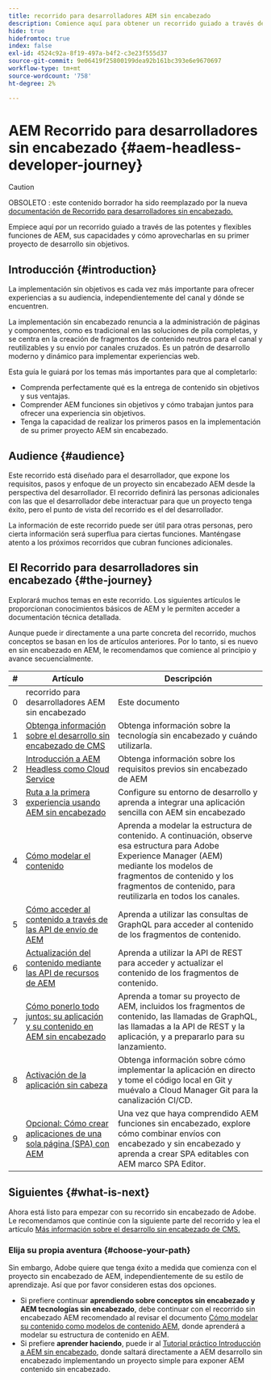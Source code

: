 ```yaml
---
title: recorrido para desarrolladores AEM sin encabezado
description: Comience aquí para obtener un recorrido guiado a través de las potentes y flexibles funciones de AEM, sus capacidades y cómo aprovecharlas en su primer proyecto de desarrollo.
hide: true
hidefromtoc: true
index: false
exl-id: 4524c92a-8f19-497a-b4f2-c3e23f555d37
source-git-commit: 9e06419f25800199dea92b161bc393e6e9670697
workflow-type: tm+mt
source-wordcount: '758'
ht-degree: 2%

---
```


# AEM Recorrido para desarrolladores sin encabezado {#aem-headless-developer-journey}

>[!CAUTION]
>
>OBSOLETO : este contenido borrador ha sido reemplazado por la nueva [documentación de Recorrido para desarrolladores sin encabezado.](/help/journey-headless/developer/overview.md)

Empiece aquí por un recorrido guiado a través de las potentes y flexibles funciones de AEM, sus capacidades y cómo aprovecharlas en su primer proyecto de desarrollo sin objetivos.

## Introducción {#introduction}

La implementación sin objetivos es cada vez más importante para ofrecer experiencias a su audiencia, independientemente del canal y dónde se encuentren.

La implementación sin encabezado renuncia a la administración de páginas y componentes, como es tradicional en las soluciones de pila completas, y se centra en la creación de fragmentos de contenido neutros para el canal y reutilizables y su envío por canales cruzados. Es un patrón de desarrollo moderno y dinámico para implementar experiencias web.

Esta guía le guiará por los temas más importantes para que al completarlo:

* Comprenda perfectamente qué es la entrega de contenido sin objetivos y sus ventajas.
* Comprender AEM funciones sin objetivos y cómo trabajan juntos para ofrecer una experiencia sin objetivos.
* Tenga la capacidad de realizar los primeros pasos en la implementación de su primer proyecto AEM sin encabezado.

## Audience {#audience}

Este recorrido está diseñado para el desarrollador, que expone los requisitos, pasos y enfoque de un proyecto sin encabezado AEM desde la perspectiva del desarrollador. El recorrido definirá las personas adicionales con las que el desarrollador debe interactuar para que un proyecto tenga éxito, pero el punto de vista del recorrido es el del desarrollador.

La información de este recorrido puede ser útil para otras personas, pero cierta información será superflua para ciertas funciones. Manténgase atento a los próximos recorridos que cubran funciones adicionales.

## El Recorrido para desarrolladores sin encabezado {#the-journey}

Explorará muchos temas en este recorrido. Los siguientes artículos le proporcionan conocimientos básicos de AEM y le permiten acceder a documentación técnica detallada.

Aunque puede ir directamente a una parte concreta del recorrido, muchos conceptos se basan en los de artículos anteriores. Por lo tanto, si es nuevo en sin encabezado en AEM, le recomendamos que comience al principio y avance secuencialmente.

| # | Artículo | Descripción |
|---|---|---|
| 0 | recorrido para desarrolladores AEM sin encabezado | Este documento |
| 1 | [Obtenga información sobre el desarrollo sin encabezado de CMS](learn-about.md) | Obtenga información sobre la tecnología sin encabezado y cuándo utilizarla. |
| 2 | [Introducción a AEM Headless como Cloud Service](getting-started.md) | Obtenga información sobre los requisitos previos sin encabezado de AEM |
| 3 | [Ruta a la primera experiencia usando AEM sin encabezado](path-to-first-experience.md) | Configure su entorno de desarrollo y aprenda a integrar una aplicación sencilla con AEM sin encabezado |
| 4 | [Cómo modelar el contenido](model-your-content.md) | Aprenda a modelar la estructura de contenido. A continuación, observe esa estructura para Adobe Experience Manager (AEM) mediante los modelos de fragmentos de contenido y los fragmentos de contenido, para reutilizarla en todos los canales. |
| 5 | [Cómo acceder al contenido a través de las API de envío de AEM](access-your-content.md) | Aprenda a utilizar las consultas de GraphQL para acceder al contenido de los fragmentos de contenido. |
| 6 | [Actualización del contenido mediante las API de recursos de AEM](update-your-content.md) | Aprenda a utilizar la API de REST para acceder y actualizar el contenido de los fragmentos de contenido. |
| 7 | [Cómo ponerlo todo juntos: su aplicación y su contenido en AEM sin encabezado](put-it-all-together.md) | Aprenda a tomar su proyecto de AEM, incluidos los fragmentos de contenido, las llamadas de GraphQL, las llamadas a la API de REST y la aplicación, y a prepararlo para su lanzamiento. |
| 8 | [Activación de la aplicación sin cabeza](go-live.md) | Obtenga información sobre cómo implementar la aplicación en directo y tome el código local en Git y muévalo a Cloud Manager Git para la canalización CI/CD. |
| 9 | [Opcional: Cómo crear aplicaciones de una sola página (SPA) con AEM](create-spa.md) | Una vez que haya comprendido AEM funciones sin encabezado, explore cómo combinar envíos con encabezado y sin encabezado y aprenda a crear SPA editables con AEM marco SPA Editor. |

## Siguientes {#what-is-next}

Ahora está listo para empezar con su recorrido sin encabezado de Adobe. Le recomendamos que continúe con la siguiente parte del recorrido y lea el artículo [Más información sobre el desarrollo sin encabezado de CMS.](learn-about.md)

### Elija su propia aventura {#choose-your-path}

Sin embargo, Adobe quiere que tenga éxito a medida que comienza con el proyecto sin encabezado de AEM, independientemente de su estilo de aprendizaje. Así que por favor consideren estas dos opciones.

* Si prefiere continuar **aprendiendo sobre conceptos sin encabezado y AEM tecnologías sin encabezado**, debe continuar con el recorrido sin encabezado AEM recomendado al revisar el documento [Cómo modelar su contenido como modelos de contenido AEM](model-your-content.md), donde aprenderá a modelar su estructura de contenido en AEM.
* Si prefiere **aprender haciendo**, puede ir al [Tutorial práctico Introducción a AEM sin encabezado](https://experienceleague.adobe.com/docs/experience-manager-learn/getting-started-with-aem-headless/graphql/multi-step/overview.html), donde saltará directamente a AEM desarrollo sin encabezado implementando un proyecto simple para exponer AEM contenido sin encabezado.

